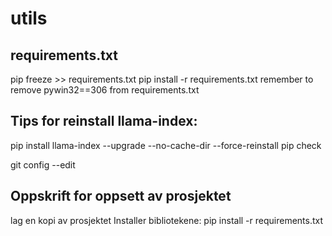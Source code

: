 # utils


## requirements.txt
pip freeze >> requirements.txt
pip install -r requirements.txt
remember to remove pywin32==306 from requirements.txt

## Tips for reinstall llama-index:
pip install llama-index --upgrade --no-cache-dir --force-reinstall 
pip check    


git config --edit

## Oppskrift for oppsett av prosjektet
lag en kopi av prosjektet
Installer bibliotekene: pip install -r requirements.txt


